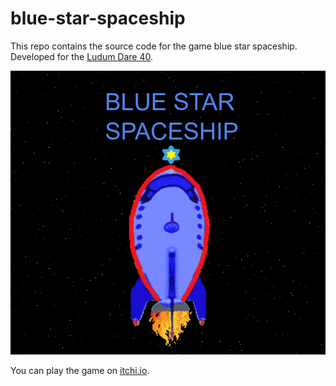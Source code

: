 # blue-star-spaceship

This repo contains the source code for the game blue star spaceship. Developed for the [Ludum Dare 40](https://ldjam.com/events/ludum-dare/40/blue-star-spaceship).

![blue-star-spaceship](https://raw.githubusercontent.com/rolfschmidt/blue-star-spaceship/master/assets/teaser.png)

You can play the game on [itchi.io](https://crazywulf.itch.io/blue-star-spaceship).